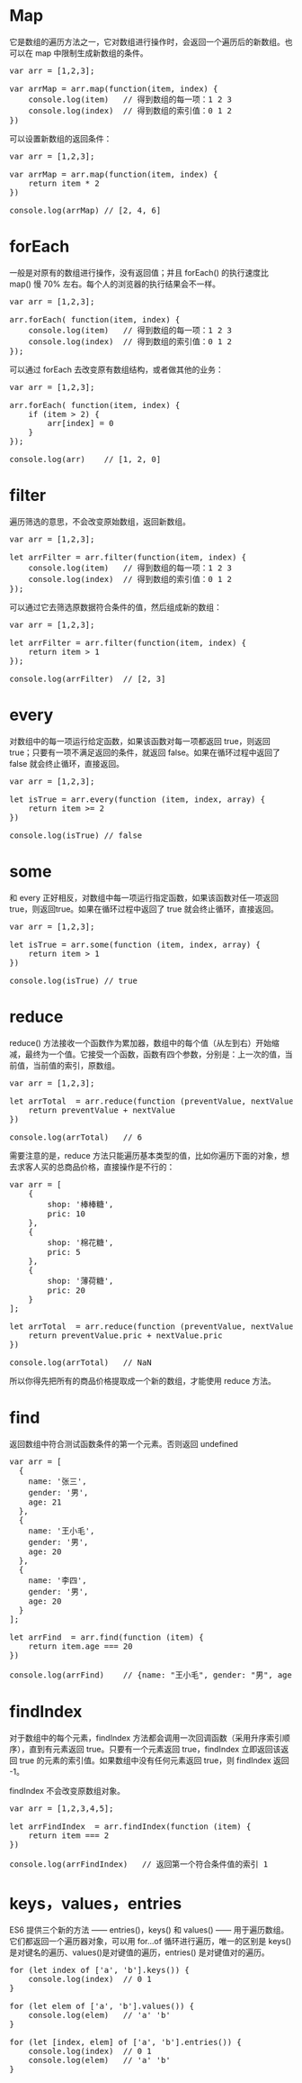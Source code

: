 # Map #
它是数组的遍历方法之一，它对数组进行操作时，会返回一个遍历后的新数组。也可以在 map 中限制生成新数组的条件。

<pre>
var arr = [1,2,3];

var arrMap = arr.map(function(item, index) {
	console.log(item)	// 得到数组的每一项：1 2 3  
	console.log(index)	// 得到数组的索引值：0 1 2  
})
</pre>

可以设置新数组的返回条件：

<pre>
var arr = [1,2,3];

var arrMap = arr.map(function(item, index) {
	return item * 2
})

console.log(arrMap)	// [2, 4, 6]
</pre>


# forEach #
一般是对原有的数组进行操作，没有返回值；并且 forEach() 的执行速度比 map() 慢 70% 左右。每个人的浏览器的执行结果会不一样。

<pre>
var arr = [1,2,3];

arr.forEach( function(item, index) {
	console.log(item)	// 得到数组的每一项：1 2 3  	
	console.log(index)	// 得到数组的索引值：0 1 2 
});
</pre>

可以通过 forEach 去改变原有数组结构，或者做其他的业务：

<pre>
var arr = [1,2,3];

arr.forEach( function(item, index) {
	if (item > 2) {
		arr[index] = 0
	}
});

console.log(arr)	// [1, 2, 0]
</pre>


# filter #
遍历筛选的意思，不会改变原始数组，返回新数组。

<pre>
var arr = [1,2,3];

let arrFilter = arr.filter(function(item, index) {
	console.log(item)	// 得到数组的每一项：1 2 3  	
	console.log(index)	// 得到数组的索引值：0 1 2
});
</pre>

可以通过它去筛选原数据符合条件的值，然后组成新的数组：

<pre>
var arr = [1,2,3];

let arrFilter = arr.filter(function(item, index) {
	return item > 1
});

console.log(arrFilter)	// [2, 3]
</pre>


# every #
对数组中的每一项运行给定函数，如果该函数对每一项都返回 true，则返回 true；只要有一项不满足返回的条件，就返回 false。如果在循环过程中返回了 false 就会终止循环，直接返回。

<pre>
var arr = [1,2,3];

let isTrue = arr.every(function (item, index, array) {
	return item >= 2
})

console.log(isTrue)	// false
</pre>


# some #
和 every 正好相反，对数组中每一项运行指定函数，如果该函数对任一项返回true，则返回true。如果在循环过程中返回了 true 就会终止循环，直接返回。

<pre>
var arr = [1,2,3];

let isTrue = arr.some(function (item, index, array) {
	return item > 1
})

console.log(isTrue)	// true
</pre>


# reduce #
reduce() 方法接收一个函数作为累加器，数组中的每个值（从左到右）开始缩减，最终为一个值。它接受一个函数，函数有四个参数，分别是：上一次的值，当前值，当前值的索引，原数组。

<pre>
var arr = [1,2,3];

let arrTotal  = arr.reduce(function (preventValue, nextValue, index, array) {
	return preventValue + nextValue
})

console.log(arrTotal)	// 6
</pre>

需要注意的是，reduce 方法只能遍历基本类型的值，比如你遍历下面的对象，想去求客人买的总商品价格，直接操作是不行的：

<pre>
var arr = [
	{
		shop: '棒棒糖',
		pric: 10
	},
	{
		shop: '棉花糖',
		pric: 5
	},
	{
		shop: '薄荷糖',
		pric: 20
	}
];

let arrTotal  = arr.reduce(function (preventValue, nextValue) {
	return preventValue.pric + nextValue.pric
})

console.log(arrTotal)	// NaN
</pre>

所以你得先把所有的商品价格提取成一个新的数组，才能使用 reduce 方法。


# find #
返回数组中符合测试函数条件的第一个元素。否则返回 undefined

<pre>
var arr = [
  {
    name: '张三',
    gender: '男',
    age: 21
  },
  {
    name: '王小毛',
    gender: '男',
    age: 20
  },
  {
    name: '李四',
    gender: '男',
    age: 20
  }
];

let arrFind  = arr.find(function (item) {
	return item.age === 20 
})

console.log(arrFind)	// {name: "王小毛", gender: "男", age: 20}
</pre>


# findIndex #
对于数组中的每个元素，findIndex 方法都会调用一次回调函数（采用升序索引顺序），直到有元素返回 true。只要有一个元素返回 true，findIndex 立即返回该返回 true 的元素的索引值。如果数组中没有任何元素返回 true，则 findIndex 返回 -1。

findIndex 不会改变原数组对象。

<pre>
var arr = [1,2,3,4,5];

let arrFindIndex  = arr.findIndex(function (item) {
	return item === 2
})

console.log(arrFindIndex)	// 返回第一个符合条件值的索引 1
</pre>


# keys，values，entries #
ES6 提供三个新的方法 —— entries()，keys() 和 values() —— 用于遍历数组。它们都返回一个遍历器对象，可以用 for...of 循环进行遍历，唯一的区别是 keys() 是对键名的遍历、values()是对键值的遍历，entries() 是对键值对的遍历。

<pre>
for (let index of ['a', 'b'].keys()) {
	console.log(index)	// 0 1 
}

for (let elem of ['a', 'b'].values()) {
	console.log(elem)	// 'a' 'b'
}

for (let [index, elem] of ['a', 'b'].entries()) {
	console.log(index)	// 0 1
	console.log(elem)	// 'a' 'b'
}
</pre>














